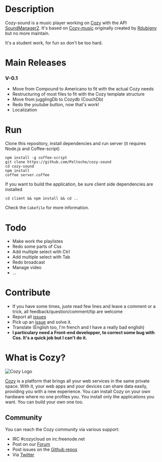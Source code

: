 # Description

Cozy-sound is a music player working on [Cozy](http://cozy.io) with the API [SoundManager2](http://www.schillmania.com/projects/soundmanager2/).
It's based on [Cozy-music](https://github.com/rdubigny/cozy-music) originally created by [Rdubigny](https://github.com/rdubigny) but no more maintain.

It's a student work, for fun so don't be too hard.

# Main Releases

### V-0.1
- Move from Compound to Americano to fit with the actual Cozy needs
- Restructuring of most files to fit with the Cozy template structure
- Move from jugglingDb to Cozydb (CouchDb)
- Redo the youtube button, now that's work!
- Localization


# Run

Clone this repository, install dependencies and run server (it requires Node.js
and Coffee-script)

    npm install -g coffee-script
    git clone https://github.com/Peltoche/cozy-sound
    cd cozy-sound
    npm install
    coffee server.coffee

If you want to build the application, be sure client side dependencies are installed

    cd client && npm install && cd ..

Check the `Cakefile` for more information.

# Todo

- Make work the playlistes
- Redo some parts of Css
- Add multiple select with Ctrl
- Add multiple select with Tab
- Redo broadcast
- Manage video
- ...

# Contribute

- If you have some times, juste read few lines and leave a comment or a trick, all feedback/question/comment/tip are welcome
- Report all [issues](https://github.com/Peltoche/cozy-sound/issues)
- Pick up an [issue](https://github.com/Peltoche/cozy-sound/issues) and solve it.
- Translate (English too, I'm french and I have a really bad english)
- **I particulary need a Front-end developper, to correct some bug with Css. It's a quick job but I can't do it.**

# What is Cozy?

![Cozy Logo](https://raw.github.com/mycozycloud/cozy-setup/gh-pages/assets/images/happycloud.png)

[Cozy](http://cozy.io) is a platform that brings all your web services in the
same private space.  With it, your web apps and your devices can share data
easily, providing you
with a new experience. You can install Cozy on your own hardware where no one
profiles you. You install only the applications you want. You can build your
own one too.

## Community 

You can reach the Cozy community via various support:

* IRC #cozycloud on irc.freenode.net
* Post on our [Forum](https://groups.google.com/forum/?fromgroups#!forum/cozy-cloud)
* Post issues on the [Github repos](https://github.com/mycozycloud/)
* Via [Twitter](http://twitter.com/mycozycloud)
